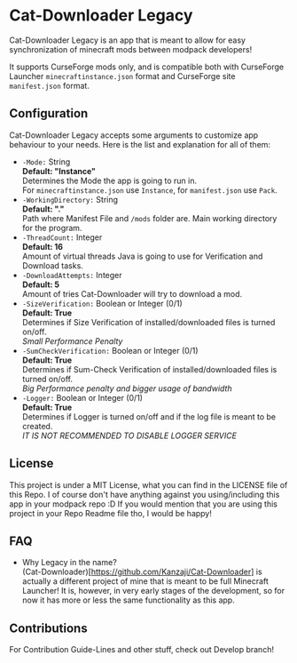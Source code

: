 # Cat-Downloader Legacy
Cat-Downloader Legacy is an app that is meant to allow for easy synchronization of minecraft mods between modpack developers!

It supports CurseForge mods only, and is compatible both with CurseForge Launcher `minecraftinstance.json` format and CurseForge site `manifest.json` format.

## Configuration
Cat-Downloader Legacy accepts some arguments to customize app behaviour to your needs. Here is the list and explanation for all of them:

- `-Mode:` String <br>
  **Default: "Instance"<br>**
  Determines the Mode the app is going to run in.<br>
  For `minecraftinstance.json` use `Instance`, for `manifest.json` use `Pack`.
- `-WorkingDirectory:` String <br>
  **Default: "."<br>**
  Path where Manifest File and `/mods` folder are. Main working directory for the program.
- `-ThreadCount:` Integer <br>
  **Default: 16<br>**
Amount of virtual threads Java is going to use for Verification and Download tasks.
- `-DownloadAttempts:` Integer <br>
  **Default: 5<br>**
Amount of tries Cat-Downloader will try to download a mod.
- `-SizeVerification:` Boolean or Integer (0/1) <br>
  **Default: True<br>**
Determines if Size Verification of installed/downloaded files is turned on/off.<br>
*Small Performance Penalty*
- `-SumCheckVerification:` Boolean or Integer (0/1) <br>
  **Default: True<br>**
Determines if Sum-Check Verification of installed/downloaded files is turned on/off.<br>
*Big Performance penalty and bigger usage of bandwidth*
- `-Logger:` Boolean or Integer (0/1) <br>
  **Default: True<br>**
Determines if Logger is turned on/off and if the log file is meant to be created.<br>
*IT IS NOT RECOMMENDED TO DISABLE LOGGER SERVICE*

## License
This project is under a MIT License, what you can find in the LICENSE file of this Repo. I of course don't have anything against you using/including this app in your modpack repo :D If you would mention that you are using this project in your Repo Readme file tho, I would be happy!

## FAQ
- Why Legacy in the name?<br>
  (Cat-Downloader)[https://github.com/Kanzaji/Cat-Downloader] is actually a different project of mine that is meant to be full Minecraft Launcher! It is, however, in very early stages of the development, so for now it has more or less the same functionality as this app.

## Contributions
For Contribution Guide-Lines and other stuff, check out Develop branch!